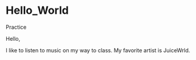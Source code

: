 # Hello_World
Practice

Hello, 

I like to listen to music on my way to class. 
My favorite artist is JuiceWrld.
